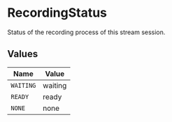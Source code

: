 # RecordingStatus

Status of the recording process of this stream session.


## Values

| Name      | Value     |
| --------- | --------- |
| `WAITING` | waiting   |
| `READY`   | ready     |
| `NONE`    | none      |